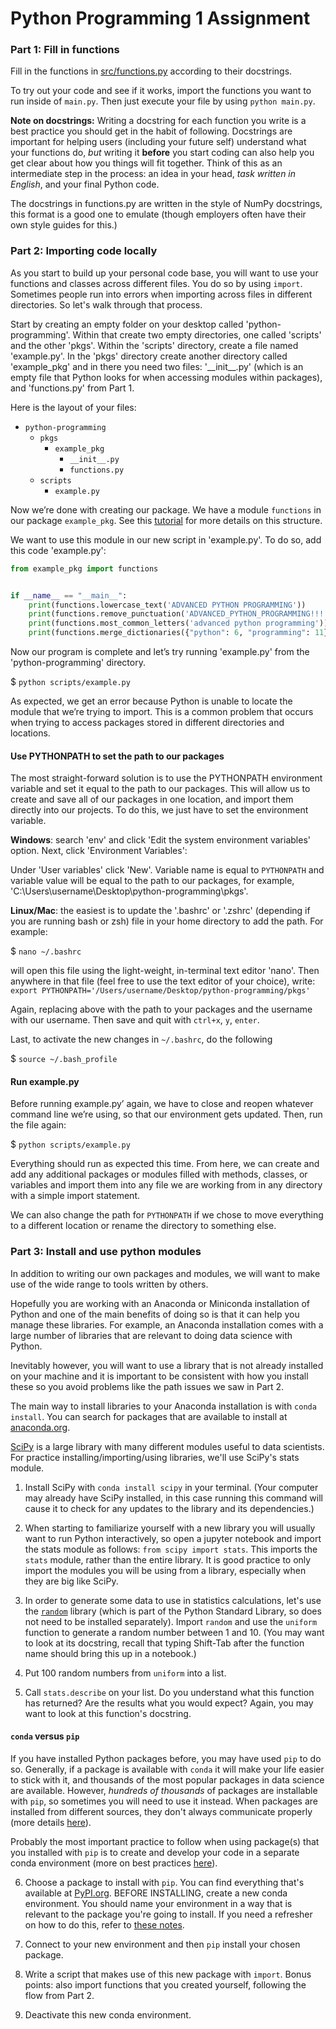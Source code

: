 # Python Programming 1 Assignment

### Part 1: Fill in functions

Fill in the functions in [src/functions.py](./src/functions.py) according to their docstrings.

To try out your code and see if it works, import the functions you want to run inside of `main.py`. Then just execute your file by using `python main.py`.

**Note on docstrings:** Writing a docstring for each function you write is a best practice you should get in the habit of following. Docstrings are important for helping users (including your future self) understand what your functions do, *but* writing it **before** you start coding can also help you get clear about how you things will fit together. Think of this as an intermediate step in the process: an idea in your head, *task written in English*, and your final Python code.

The docstrings in functions.py are written in the style of NumPy docstrings, this format is a good one to emulate (though employers often have their own style guides for this.)

### Part 2: Importing code locally

As you start to build up your personal code base, you will want to use your functions and classes across different files. You do so by using `import`. Sometimes people run into errors when importing across files in different directories. So let's walk through that process.

Start by creating an empty folder on your desktop called 'python-programming'. Within that create two empty directories, one called 'scripts' and the other  'pkgs'. Within the 'scripts' directory, create a file named 'example.py'. In the 'pkgs' directory create another directory called 'example_pkg' and in there you need two files: '\_\_init\_\_.py' (which is an empty file that Python looks for when accessing modules within packages), and 'functions.py' from Part 1.

Here is the layout of your files:

- `python-programming`
    - `pkgs`
        - `example_pkg`
            - `__init__.py`
            - `functions.py`
    - `scripts`
        - `example.py`

Now we’re done with creating our package. We have a module `functions` in our package `example_pkg`. See this [tutorial](https://docs.python.org/3/tutorial/modules.html#packages) for more details on this structure.

We want to use this module in our new script in 'example.py'. To do so, add this code 'example.py':

```python
from example_pkg import functions


if __name__ == "__main__":
    print(functions.lowercase_text('ADVANCED PYTHON PROGRAMMING'))
    print(functions.remove_punctuation('ADVANCED_PYTHON_PROGRAMMING!!!!'))
    print(functions.most_common_letters('advanced python programming'))
    print(functions.merge_dictionaries({"python": 6, "programming": 11}, {"python": 12, "programming": 22}))
```

Now our program is complete and let’s try running 'example.py' from the 'python-programming' directory.

$ `python scripts/example.py`

As expected, we get an error because Python is unable to locate the module that we’re trying to import. This is a common problem that occurs when trying to access packages stored in different directories and locations.

#### Use PYTHONPATH to set the path to our packages

The most straight-forward solution is to use the PYTHONPATH environment variable and set it equal to the path to our packages. This will allow us to create and save all of our packages in one location, and import them directly into our projects.
To do this, we just have to set the environment variable.

**Windows**: search 'env' and click 'Edit the system environment variables' option. Next, click 'Environment Variables':

Under 'User variables' click 'New'. Variable name is equal to `PYTHONPATH` and variable value will be equal to the path to our packages, for example, 'C:\Users\username\Desktop\python-programming\pkgs'.

**Linux/Mac**: the easiest is to update the '.bashrc' or '.zshrc' (depending if you are running bash or zsh) file in your home directory to add the path. For example:

$ `nano ~/.bashrc`

will open this file using the light-weight, in-terminal text editor 'nano'. Then anywhere in that file (feel free to use the text editor of your choice), write:
`export PYTHONPATH='/Users/username/Desktop/python-programming/pkgs'`

Again, replacing above with the path to your packages and the username with our username. Then save and quit with `ctrl+x`, `y`, `enter`.

Last, to activate the new changes in `~/.bashrc`, do the following

$ `source ~/.bash_profile`

#### Run example.py

Before running example.py’ again, we have to close and reopen whatever command line we’re using, so that our environment gets updated. Then, run the file again:

$ `python scripts/example.py`

Everything should run as expected this time. From here, we can create and add any additional packages or modules filled with methods, classes, or variables and import them into any file we are working from in any directory with a simple import statement.

We can also change the path for `PYTHONPATH` if we chose to move everything to a different location or rename the directory to something else.


### Part 3: Install and use python modules

In addition to writing our own packages and modules, we will want to make use of the wide range to tools written by others.

Hopefully you are working with an Anaconda or Miniconda installation of Python and one of the main benefits of doing so is that it can help you manage these libraries. For example, an Anaconda installation comes with a large number of libraries that are relevant to doing data science with Python.

Inevitably however, you will want to use a library that is not already installed on your machine and it is important to be consistent with how you install these so you avoid problems like the path issues we saw in Part 2.

The main way to install libraries to your Anaconda installation is with `conda install`. You can search for packages that are available to install at [anaconda.org](https://anaconda.org/).

[SciPy](https://docs.scipy.org/doc/scipy/reference/api.html) is a large library with many different modules useful to data scientists. For practice installing/importing/using libraries, we'll use SciPy's stats module.

1. Install SciPy with `conda install scipy` in your terminal. (Your computer may already have SciPy installed, in this case running this command will cause it to check for any updates to the library and its dependencies.)

2. When starting to familiarize yourself with a new library you will usually want to run Python interactively, so open a jupyter notebook and import the stats module as follows: `from scipy import stats`. This imports the `stats` module, rather than the entire library. It is good practice to only import the modules you will be using from a library, especially when they are big like SciPy.

3. In order to generate some data to use in statistics calculations, let's use the [`random`](https://docs.python.org/3/library/random.html) library (which is part of the Python Standard Library, so does not need to be installed separately). Import `random` and use the `uniform` function to generate a random number between 1 and 10. (You may want to look at its docstring, recall that typing Shift-Tab after the function name should bring this up in a notebook.)

4. Put 100 random numbers from `uniform` into a list.

5. Call `stats.describe` on your list. Do you understand what this function has returned? Are the results what you would expect? Again, you may want to look at this function's docstring.

#### `conda` versus `pip`

If you have installed Python packages before, you may have used `pip` to do so. Generally, if a package is available with `conda` it will make your life easier to stick with it, and thousands of the most popular packages in data science are available. However, *hundreds of thousands* of packages are installable with `pip`, so sometimes you will need to use it instead. When packages are installed from different sources, they don't always communicate properly (more details [here](https://www.anaconda.com/blog/understanding-conda-and-pip)).

Probably the most important practice to follow when using package(s) that you installed with `pip` is to create and develop your code in a separate conda environment (more on best practices [here](https://www.anaconda.com/blog/using-pip-in-a-conda-environment)).

6. Choose a package to install with `pip`. You can find everything that's available at [PyPI.org](https://pypi.org/). BEFORE INSTALLING, create a new conda environment. You should name your environment in a way that is relevant to the package you're going to install. If you need a refresher on how to do this, refer to [these notes](./conda-notes.md).

7. Connect to your new environment and then `pip` install your chosen package.

8. Write a script that makes use of this new package with `import`. Bonus points: also import functions that you created yourself, following the flow from Part 2.

9. Deactivate this new conda environment.
